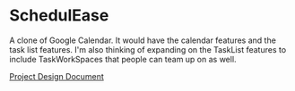 # SchedulEase
A clone of Google Calendar. It would have the calendar features and the task list features. I'm also thinking of expanding on the TaskList features to include TaskWorkSpaces that people can team up on as well.

[Project Design Document](https://docs.google.com/document/d/1o3JXvJ5-KOOw1Afox5A3y2tbO371gmrNmDMJXkJUO9Q/edit?usp=sharing)